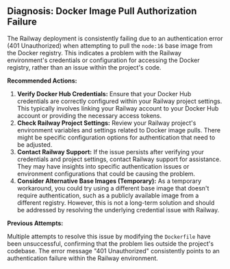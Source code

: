 ## Diagnosis: Docker Image Pull Authorization Failure

The Railway deployment is consistently failing due to an authentication error (401 Unauthorized) when attempting to pull the `node:16` base image from the Docker registry.  This indicates a problem with the Railway environment's credentials or configuration for accessing the Docker registry, rather than an issue within the project's code.

**Recommended Actions:**

1. **Verify Docker Hub Credentials:** Ensure that your Docker Hub credentials are correctly configured within your Railway project settings. This typically involves linking your Railway account to your Docker Hub account or providing the necessary access tokens.
2. **Check Railway Project Settings:** Review your Railway project's environment variables and settings related to Docker image pulls.  There might be specific configuration options for authentication that need to be adjusted.
3. **Contact Railway Support:** If the issue persists after verifying your credentials and project settings, contact Railway support for assistance.  They may have insights into specific authentication issues or environment configurations that could be causing the problem.
4. **Consider Alternative Base Images (Temporary):** As a temporary workaround, you could try using a different base image that doesn't require authentication, such as a publicly available image from a different registry.  However, this is not a long-term solution and should be addressed by resolving the underlying credential issue with Railway.

**Previous Attempts:**

Multiple attempts to resolve this issue by modifying the `Dockerfile` have been unsuccessful, confirming that the problem lies outside the project's codebase. The error message "401 Unauthorized" consistently points to an authentication failure within the Railway environment.